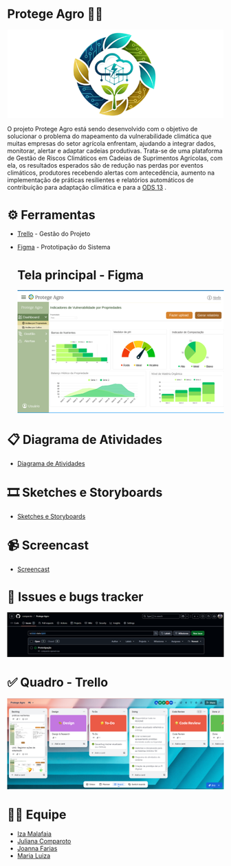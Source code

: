 # Protege Agro 👨‍🌾
![banner](protege-agro-png.png)

O projeto Protege Agro está sendo desenvolvido com o objetivo de solucionar o problema do mapeamento da vulnerabilidade climática que muitas empresas do setor agrícola enfrentam, ajudando a integrar dados, monitorar, alertar e adaptar cadeias produtivas. Trata-se de uma plataforma de Gestão de Riscos Climáticos em Cadeias de Suprimentos Agrícolas, com ela, os resultados esperados são de redução nas perdas por eventos climáticos, produtores recebendo alertas com antecedência, aumento na implementação de práticas resilientes e relatórios automáticos de contribuição para adaptação climática e para a [ODS 13](https://brasil.un.org/pt-br/sdgs/13) .

# ⚙ Ferramentas 
- [Trello](https://trello.com/invite/b/68d3017f957b203c71729554/ATTIfd6518690457f8129206f304484740d71D224D60/protege-agro) - Gestão do Projeto
- [Figma](https://www.figma.com/design/D40oNqrRF186K4n1DSMg0C/PROTEGE-AGRO---PROTOTIPO-1?node-id=0-1&t=hrwbZLeeoK0QofQZ-1) - Prototipação do Sistema

  # Tela principal - Figma

  ![tela figma](telaprincipal.png)

# 📋 Diagrama de Atividades

- [Diagrama de Atividades](https://lucid.app/lucidchart/e23a7c07-efd2-42b4-b983-079e704f40e4/edit?viewport_loc=-2330%2C-992%2C5841%2C2580%2C0_0&invitationId=inv_deaa4bf7-fc0c-4252-a694-e9bf0f126398)

# 🎞 Sketches e Storyboards 

- [Sketches e Storyboards](https://docs.google.com/document/d/1Epuxz50EGQDTCdjHtUGG2fdJO8yq-qMKmHMf1PV1Qv0/edit?usp=sharing)

# 📹 Screencast 

- [Screencast](https://drive.google.com/file/d/1UqRY5Xc5wz6YIeONaB4KeJ6wc25MrAoK/view?usp=drive_link)

# 👾 Issues e bugs tracker

![Issues e bugs tracker](bugs.png)
  
# ✅ Quadro - Trello

![trello board](trello-atualizado.png)

# 👩‍💻 Equipe 
- [Iza Malafaia](https://github.com/Iza-Malafaia) 
- [Juliana Comparoto](https://github.com/comparoto) 
- [Joanna Farias](https://github.com/Joanna-Farias) 
- [Maria Luiza](https://github.com/alumiria) 
